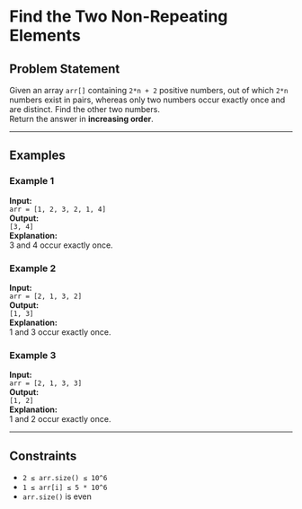 # Find the Two Non-Repeating Elements

## Problem Statement

Given an array `arr[]` containing `2*n + 2` positive numbers, out of which `2*n` numbers exist in pairs, whereas only two numbers occur exactly once and are distinct. Find the other two numbers.  
Return the answer in **increasing order**.

---

## Examples

### Example 1
**Input:**  
`arr = [1, 2, 3, 2, 1, 4]`  
**Output:**  
`[3, 4]`  
**Explanation:**  
3 and 4 occur exactly once.

### Example 2
**Input:**  
`arr = [2, 1, 3, 2]`  
**Output:**  
`[1, 3]`  
**Explanation:**  
1 and 3 occur exactly once.

### Example 3
**Input:**  
`arr = [2, 1, 3, 3]`  
**Output:**  
`[1, 2]`  
**Explanation:**  
1 and 2 occur exactly once.

---

## Constraints

- `2 ≤ arr.size() ≤ 10^6`  
- `1 ≤ arr[i] ≤ 5 * 10^6`  
- `arr.size()` is even
